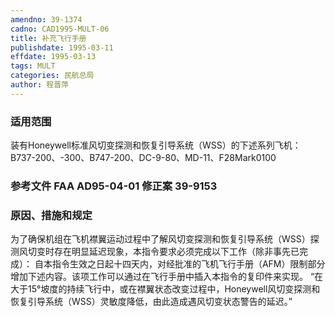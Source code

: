 ```yaml
---
amendno: 39-1374
cadno: CAD1995-MULT-06
title: 补充飞行手册
publishdate: 1995-03-11
effdate: 1995-03-13
tags: MULT
categories: 民航总局
author: 程晋萍
---
```


### 适用范围 
装有Honeywell标准风切变探测和恢复引导系统（WSS）的下述系列飞机：B737-200、-300、B747-200、DC-9-80、MD-11、F28Mark0100

<!--more-->
### 参考文件    FAA AD95-04-01 修正案 39-9153 

### 原因、措施和规定 
为了确保机组在飞机襟翼运动过程中了解风切变探测和恢复引导系统（WSS）探测风切变时存在明显延迟现象，本指令要求必须完成以下工作（除非事先已完成）： 
    自本指令生效之日起十四天内，对经批准的飞机飞行手册（AFM）限制部分增加下述内容。该项工作可以通过在飞行手册中插入本指令的复印件来实现。 
“在大于15°坡度的持续飞行中，或在襟翼状态改变过程中，Honeywell风切变探测和恢复引导系统（WSS）灵敏度降低，由此造成遇风切变状态警告的延迟。”
